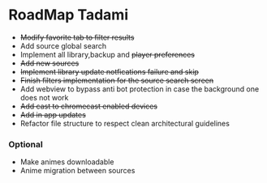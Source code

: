 # RoadMap Tadami

* ~~Modify favorite tab to filter results~~
* Add source global search
* Implement all library,backup and ~~player preferences~~
* ~~Add new sources~~
* ~~Implement library update notfications failure and skip~~
* ~~Finish filters implementation for the source search screen~~
* Add webview to bypass anti bot protection in case the background one does not work
* ~~Add cast to chromecast enabled devices~~
* ~~Add in app updates~~
* Refactor file structure to respect clean architectural guidelines

### Optional

* Make animes downloadable
* Anime migration between sources